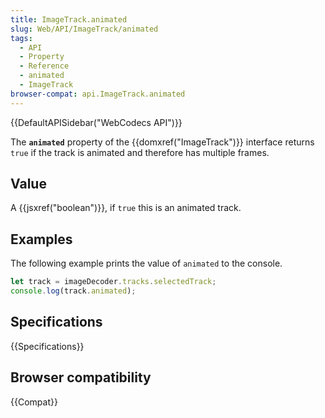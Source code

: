 ```yaml
---
title: ImageTrack.animated
slug: Web/API/ImageTrack/animated
tags:
  - API
  - Property
  - Reference
  - animated
  - ImageTrack
browser-compat: api.ImageTrack.animated
---
```

{{DefaultAPISidebar("WebCodecs API")}}

The **`animated`** property of the {{domxref("ImageTrack")}} interface returns `true` if the track is animated and therefore has multiple frames.

## Value

A {{jsxref("boolean")}}, if `true` this is an animated track.

## Examples

The following example prints the value of `animated` to the console.

```js
let track = imageDecoder.tracks.selectedTrack;
console.log(track.animated);
```

## Specifications

{{Specifications}}

## Browser compatibility

{{Compat}}
